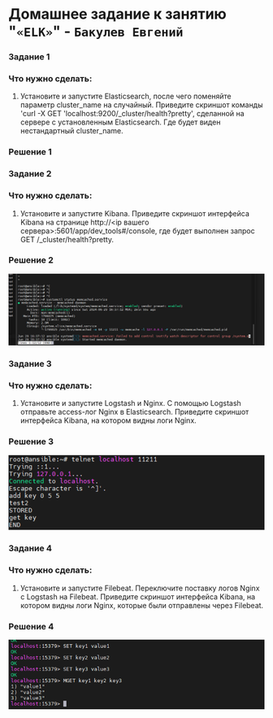 # Домашнее задание к занятию "`«ELK»`" - `Бакулев Евгений`

### Задание 1
### Что нужно сделать:

1. Установите и запустите Elasticsearch, после чего поменяйте параметр cluster_name на случайный.
Приведите скриншот команды 'curl -X GET 'localhost:9200/_cluster/health?pretty', сделанной на сервере с установленным Elasticsearch. Где будет виден нестандартный cluster_name.

### Решение 1




### Задание 2
### Что нужно сделать:

1. Установите и запустите Kibana.
Приведите скриншот интерфейса Kibana на странице http://<ip вашего сервера>:5601/app/dev_tools#/console, где будет выполнен запрос GET /_cluster/health?pretty.

### Решение 2

![Скрин](https://github.com/garrkiss/redis_mem/blob/main/img/image.png)

### Задание 3
### Что нужно сделать:

1. Установите и запустите Logstash и Nginx. С помощью Logstash отправьте access-лог Nginx в Elasticsearch.
Приведите скриншот интерфейса Kibana, на котором видны логи Nginx.

### Решение 3

![Скрин](https://github.com/garrkiss/redis_mem/blob/main/img/%D0%A1%D0%BA%D1%80%D0%B8%D0%BD%D1%88%D0%BE%D1%82%2029.06.24_16.42.44.png)

### Задание 4
### Что нужно сделать:

1. Установите и запустите Filebeat. Переключите поставку логов Nginx с Logstash на Filebeat.
Приведите скриншот интерфейса Kibana, на котором видны логи Nginx, которые были отправлены через Filebeat.

### Решение 4

![Скрин](https://github.com/garrkiss/redis_mem/blob/main/img/%D0%A1%D0%BA%D1%80%D0%B8%D0%BD%D1%88%D0%BE%D1%82%2029.06.24_16.50.52.png)
